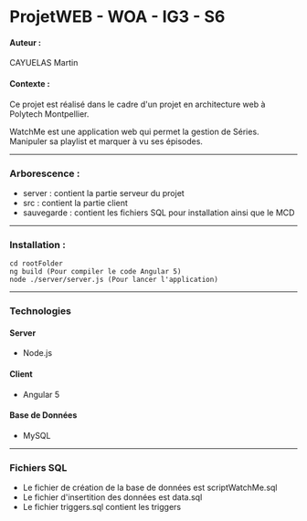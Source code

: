 # ProjetWEB - WOA - IG3 - S6

#### Auteur :
 CAYUELAS Martin

#### Contexte :

Ce projet est réalisé dans le cadre d'un projet en architecture web à Polytech Montpellier.

WatchMe est une application web qui permet la gestion de Séries. Manipuler sa playlist et marquer à vu ses épisodes.

---
### Arborescence :

- server : contient la partie serveur du projet
- src : contient la partie client
- sauvegarde : contient les fichiers SQL pour installation ainsi que le MCD

--- 

### Installation :

```
cd rootFolder
ng build (Pour compiler le code Angular 5)
node ./server/server.js (Pour lancer l'application)

```

---

### Technologies

#### Server
- Node.js

#### Client
- Angular 5

#### Base de Données
- MySQL

---

### Fichiers SQL


- Le fichier de création de la base de données est scriptWatchMe.sql
- Le fichier d'insertition des données est data.sql
- Le fichier triggers.sql contient les triggers
